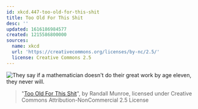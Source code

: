 ```yaml
---
id: xkcd.447-too-old-for-this-shit
title: Too Old For This Shit
desc: ''
updated: 1616186984577
created: 1215586800000
sources:
  name: xkcd
  url: 'https://creativecommons.org/licenses/by-nc/2.5/'
  license: Creative Commons 2.5
---
```

![They say if a mathematician doesn't do their great work by age eleven, they never will.](https://imgs.xkcd.com/comics/too_old_for_this_shit.png)
> "[Too Old For This Shit](https://xkcd.com/447/)", by Randall Munroe, licensed under Creative Commons Attribution-NonCommercial 2.5 License
